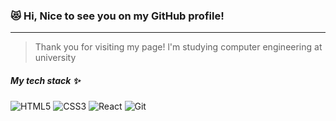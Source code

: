 ### 😻 Hi, Nice to see you on my **GitHub** profile!
___
>Thank you for visiting my page!
>l'm studying computer engineering at university



##### My tech stack ✨
![HTML5](https://img.shields.io/badge/-HTML-red?style=flat-square&logo=html5&logoColor=ffffff) ![CSS3](https://img.shields.io/badge/-CSS-black?style=flat-square&logo=css3&logoColor=ffffff) ![React](https://img.shields.io/badge/-REACT-blue?style=flat-square&logo=react&logoColor=ffffff) ![Git](https://img.shields.io/badge/-GIT-yellow?style=flat-square&logo=git&logoColor=ffffff)
